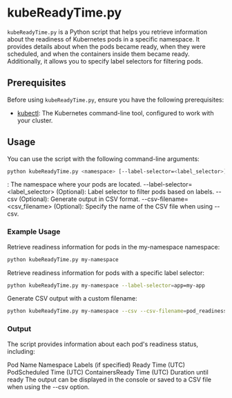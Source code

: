 # kubeReadyTime.py

`kubeReadyTime.py` is a Python script that helps you retrieve information about the readiness of Kubernetes pods in a specific namespace. It provides details about when the pods became ready, when they were scheduled, and when the containers inside them became ready. Additionally, it allows you to specify label selectors for filtering pods.

## Prerequisites

Before using `kubeReadyTime.py`, ensure you have the following prerequisites:

- [kubectl](https://kubernetes.io/docs/tasks/tools/install-kubectl/): The Kubernetes command-line tool, configured to work with your cluster.

## Usage

You can use the script with the following command-line arguments:

```bash
python kubeReadyTime.py <namespace> [--label-selector=<label_selector>] [--csv] [--csv-filename=<csv_filename>]
```

<namespace>: The namespace where your pods are located.
--label-selector=<label_selector> (Optional): Label selector to filter pods based on labels.
--csv (Optional): Generate output in CSV format.
--csv-filename=<csv_filename> (Optional): Specify the name of the CSV file when using --csv.

### Example Usage
Retrieve readiness information for pods in the my-namespace namespace:

```bash
python kubeReadyTime.py my-namespace
```
Retrieve readiness information for pods with a specific label selector:

```bash
python kubeReadyTime.py my-namespace --label-selector=app=my-app
```
Generate CSV output with a custom filename:

```bash
python kubeReadyTime.py my-namespace --csv --csv-filename=pod_readiness.csv
```

### Output
The script provides information about each pod's readiness status, including:

Pod Name
Namespace
Labels (if specified)
Ready Time (UTC)
PodScheduled Time (UTC)
ContainersReady Time (UTC)
Duration until ready
The output can be displayed in the console or saved to a CSV file when using the --csv option.

